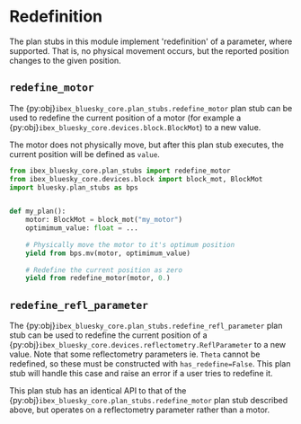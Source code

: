 # Redefinition

The plan stubs in this module implement 'redefinition' of a parameter, where supported. That is, no physical movement
occurs, but the reported position changes to the given position.

## `redefine_motor`

The {py:obj}`ibex_bluesky_core.plan_stubs.redefine_motor` plan stub can be used to redefine the current
position of a motor (for example a {py:obj}`ibex_bluesky_core.devices.block.BlockMot`) to a new value.

The motor does not physically move, but after this plan stub executes, the current position will be defined
as `value`.

```python
from ibex_bluesky_core.plan_stubs import redefine_motor
from ibex_bluesky_core.devices.block import block_mot, BlockMot
import bluesky.plan_stubs as bps


def my_plan():
    motor: BlockMot = block_mot("my_motor")
    optimimum_value: float = ...
    
    # Physically move the motor to it's optimum position
    yield from bps.mv(motor, optimimum_value)
    
    # Redefine the current position as zero
    yield from redefine_motor(motor, 0.)
```

## `redefine_refl_parameter`

The {py:obj}`ibex_bluesky_core.plan_stubs.redefine_refl_parameter` plan stub can be used to redefine the current
position of a {py:obj}`ibex_bluesky_core.devices.reflectometry.ReflParameter` to a new value. Note that some reflectometry parameters ie. `Theta` cannot be redefined, so these must be constructed with `has_redefine=False`. This plan stub will handle this case and raise an error if a user tries to redefine it. 

This plan stub has an identical API to that of the {py:obj}`ibex_bluesky_core.plan_stubs.redefine_motor` plan stub
described above, but operates on a reflectometry parameter rather than a motor.
